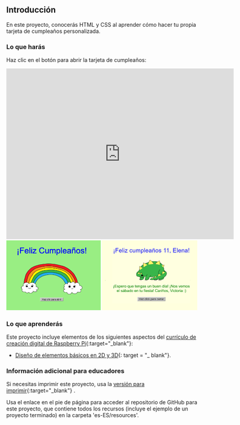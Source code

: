 ## Introducción

En este proyecto, conocerás HTML y CSS al aprender cómo hacer tu propia tarjeta de cumpleaños personalizada.

### Lo que harás

Haz clic en el botón para abrir la tarjeta de cumpleaños:

<div class="trinket">
  <iframe src="https://trinket.io/embed/html/c3d52cf65c?outputOnly=true&start=result" width="600" height="450" frameborder="0" marginwidth="0" marginheight="0" allowfullscreen>
  </iframe>
  <img src="images/birthday-final.png">
</div>

### Lo que aprenderás

Este proyecto incluye elementos de los siguientes aspectos del [currículo de creación digital de Raspberry Pi](http://rpf.io/curriculum){:target="_blank"}:

+ [Diseño de elementos básicos en 2D y 3D](https://www.raspberrypi.org/curriculum/design/creator){: target = "_ blank"}.

### Información adicional para educadores

Si necesitas imprimir este proyecto, usa la [versión para imprimir](https://projects.raspberrypi.org/en/projects/happy-birthday/print){:target="_blank"} .

Usa el enlace en el pie de página para acceder al repositorio de GitHub para este proyecto, que contiene todos los recursos (incluye el ejemplo de un proyecto terminado) en la carpeta 'es-ES/resources'.